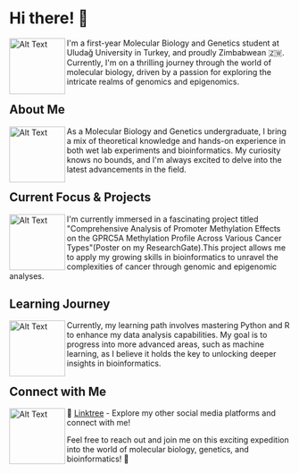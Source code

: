 # Hi there! 👋

<img src="https://images-wixmp-ed30a86b8c4ca887773594c2.wixmp.com/f/ea54de27-18f6-4b10-a966-b9ecb2bc1d31/daaiys0-fc659572-48c9-43eb-8838-71e5e631527a.gif?token=eyJ0eXAiOiJKV1QiLCJhbGciOiJIUzI1NiJ9.eyJzdWIiOiJ1cm46YXBwOjdlMGQxODg5ODIyNjQzNzNhNWYwZDQxNWVhMGQyNmUwIiwiaXNzIjoidXJuOmFwcDo3ZTBkMTg4OTgyMjY0MzczYTVmMGQ0MTVlYTBkMjZlMCIsIm9iaiI6W1t7InBhdGgiOiJcL2ZcL2VhNTRkZTI3LTE4ZjYtNGIxMC1hOTY2LWI5ZWNiMmJjMWQzMVwvZGFhaXlzMC1mYzY1OTU3Mi00OGM5LTQzZWItODgzOC03MWU1ZTYzMTUyN2EuZ2lmIn1dXSwiYXVkIjpbInVybjpzZXJ2aWNlOmZpbGUuZG93bmxvYWQiXX0.CSRG5H03RMI1ASGzhIGaIWJmAePjIOM4ntjCV6GxFPY" alt="Alt Text" width="100" height="100" align="left" /> I'm a first-year Molecular Biology and Genetics student at Uludağ University in Turkey, and proudly Zimbabwean 🇿🇼. Currently, I'm on a thrilling journey through the world of molecular biology, driven by a passion for exploring the intricate realms of genomics and epigenomics.


 ## About Me
 
<img src="https://media.giphy.com/media/v1.Y2lkPTc5MGI3NjExZzBiNjd2eDJrdW0zbmluamg5b2c3d2lpNjNsbjc2eW9yZzA1d2VuOSZlcD12MV9pbnRlcm5hbF9naWZfYnlfaWQmY3Q9cw/QPTdQdZQ9UiyzYK9mN/giphy.gif" alt="Alt Text" width="100" height="100" align="left" /> As a Molecular Biology and Genetics undergraduate, I bring a mix of theoretical knowledge and hands-on experience in both wet lab experiments and bioinformatics. My curiosity knows no bounds, and I'm always excited to delve into the latest advancements in the field.


 ## Current Focus & Projects
 
<img src="https://i.pinimg.com/originals/57/18/5d/57185d2176d7cbaebdb74c00ce1b9ebf.gif" alt="Alt Text" width="100" height="100" align="left" /> I'm currently immersed in a fascinating project titled "Comprehensive Analysis of Promoter Methylation Effects on the GPRC5A Methylation Profile Across Various Cancer Types"(Poster on my ResearchGate).This project allows me to apply my growing skills in bioinformatics to unravel the complexities of cancer through genomic and epigenomic analyses.


## Learning Journey
 
<img src="https://i.pinimg.com/originals/73/69/6e/73696e022df7cd5cb3d999c6875361dd.gif" alt="Alt Text" width="100" height="100" align="left" /> Currently, my learning path involves mastering Python and R to enhance my data analysis capabilities. My goal is to progress into more advanced areas, such as machine learning, as I believe it holds the key to unlocking deeper insights in bioinformatics.


 ## Connect with Me
 
<img src="https://media.baamboozle.com/uploads/images/660954/1646856631_53263_gif-url.gif" alt="Alt Text" width="100" height="100" align="left" /> 🔗 [Linktree](https://linktr.ee/kurayi_chawatama) - Explore my other social media platforms and connect with me!

Feel free to reach out and join me on this exciting expedition into the world of molecular biology, genetics, and bioinformatics! 🚀


